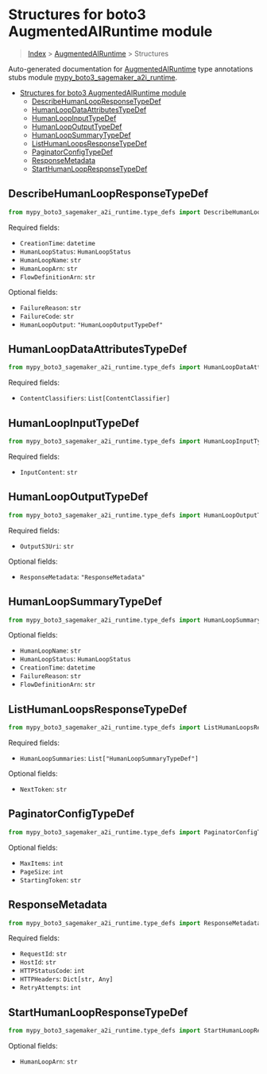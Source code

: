 # Structures for boto3 AugmentedAIRuntime module

> [Index](../README.md) > [AugmentedAIRuntime](./README.md) > Structures

Auto-generated documentation for [AugmentedAIRuntime](https://boto3.amazonaws.com/v1/documentation/api/latest/reference/services/sagemaker-a2i-runtime.html#AugmentedAIRuntime)
type annotations stubs module [mypy_boto3_sagemaker_a2i_runtime](https://pypi.org/project/mypy-boto3-sagemaker-a2i-runtime/).

- [Structures for boto3 AugmentedAIRuntime module](#structures-for-boto3-augmentedairuntime-module)
  - [DescribeHumanLoopResponseTypeDef](#describehumanloopresponsetypedef)
  - [HumanLoopDataAttributesTypeDef](#humanloopdataattributestypedef)
  - [HumanLoopInputTypeDef](#humanloopinputtypedef)
  - [HumanLoopOutputTypeDef](#humanloopoutputtypedef)
  - [HumanLoopSummaryTypeDef](#humanloopsummarytypedef)
  - [ListHumanLoopsResponseTypeDef](#listhumanloopsresponsetypedef)
  - [PaginatorConfigTypeDef](#paginatorconfigtypedef)
  - [ResponseMetadata](#responsemetadata)
  - [StartHumanLoopResponseTypeDef](#starthumanloopresponsetypedef)

## DescribeHumanLoopResponseTypeDef

```python
from mypy_boto3_sagemaker_a2i_runtime.type_defs import DescribeHumanLoopResponseTypeDef
```


Required fields:
- `CreationTime`: `datetime`
- `HumanLoopStatus`: `HumanLoopStatus`
- `HumanLoopName`: `str`
- `HumanLoopArn`: `str`
- `FlowDefinitionArn`: `str`



Optional fields:
- `FailureReason`: `str`
- `FailureCode`: `str`
- `HumanLoopOutput`: `"HumanLoopOutputTypeDef"`


## HumanLoopDataAttributesTypeDef

```python
from mypy_boto3_sagemaker_a2i_runtime.type_defs import HumanLoopDataAttributesTypeDef
```


Required fields:
- `ContentClassifiers`: `List[ContentClassifier]`




## HumanLoopInputTypeDef

```python
from mypy_boto3_sagemaker_a2i_runtime.type_defs import HumanLoopInputTypeDef
```


Required fields:
- `InputContent`: `str`




## HumanLoopOutputTypeDef

```python
from mypy_boto3_sagemaker_a2i_runtime.type_defs import HumanLoopOutputTypeDef
```


Required fields:
- `OutputS3Uri`: `str`



Optional fields:
- `ResponseMetadata`: `"ResponseMetadata"`


## HumanLoopSummaryTypeDef

```python
from mypy_boto3_sagemaker_a2i_runtime.type_defs import HumanLoopSummaryTypeDef
```




Optional fields:
- `HumanLoopName`: `str`
- `HumanLoopStatus`: `HumanLoopStatus`
- `CreationTime`: `datetime`
- `FailureReason`: `str`
- `FlowDefinitionArn`: `str`


## ListHumanLoopsResponseTypeDef

```python
from mypy_boto3_sagemaker_a2i_runtime.type_defs import ListHumanLoopsResponseTypeDef
```


Required fields:
- `HumanLoopSummaries`: `List["HumanLoopSummaryTypeDef"]`



Optional fields:
- `NextToken`: `str`


## PaginatorConfigTypeDef

```python
from mypy_boto3_sagemaker_a2i_runtime.type_defs import PaginatorConfigTypeDef
```




Optional fields:
- `MaxItems`: `int`
- `PageSize`: `int`
- `StartingToken`: `str`


## ResponseMetadata

```python
from mypy_boto3_sagemaker_a2i_runtime.type_defs import ResponseMetadata
```


Required fields:
- `RequestId`: `str`
- `HostId`: `str`
- `HTTPStatusCode`: `int`
- `HTTPHeaders`: `Dict[str, Any]`
- `RetryAttempts`: `int`




## StartHumanLoopResponseTypeDef

```python
from mypy_boto3_sagemaker_a2i_runtime.type_defs import StartHumanLoopResponseTypeDef
```




Optional fields:
- `HumanLoopArn`: `str`


